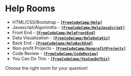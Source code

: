 # Help Rooms
- HTML/CSS/Bootstrap - [**`[FreeCodeCamp/Help]`**](https://gitter.im/FreeCodeCamp/Help)
- Javascript/Algorimths - [**`[FreeCodeCamp/HelpJavaScript]`**](https://gitter.im/FreeCodeCamp/HelpJavaScript)
- Front End -  [**`[FreeCodeCamp/HelpFrontEnd]`**](https://gitter.im/FreeCodeCamp/HelpFrontEnd)
- Data Visualization - [**`[FreeCodeCamp/HelpDataViz]`**](https://gitter.im/FreeCodeCamp/HelpDataViz)
- Back End - [**`[FreeCodeCamp/HelpBackEnd]`**](https://gitter.im/FreeCodeCamp/HelpBackEnd)
- Non-profit Projects - [**`[FreeCodeCamp/NonprofitProjects]`**](https://gitter.im/FreeCodeCamp/NonprofitProjects)
- Code Review - [**`[FreeCodeCamp/CodeReview]`**](https://gitter.im/FreeCodeCamp/CodeReview)
- You Can Do This -  [**`[FreeCodeCamp/YouCanDoThis]`**](https://gitter.im/FreeCodeCamp/YouCanDoThis)

Choose the right room for your question!
